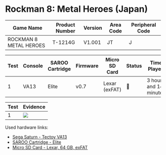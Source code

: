 # Rockman 8: Metal Heroes (Japan)

| Game Name              | Product Number | Version | Area Code | Peripheral Code |
| ---------------------- | -------------- | ------- | --------- | --------------- |
| ROCKMAN 8 METAL HEROES | T-1214G        | V1.001  | JT        | J               |

| Test | Console | SAROO Cartridge | Firmware | Micro SD Card | Status | Time Played            |
| ---- | ------- | --------------- | -------- | ------------- | ------ | ---------------------- |
| 1    | VA13    | Elite           | v0.7     | Lexar (exFAT) | :100:  | 3 hours and 14 minutes |

| Test | Evidence                                                                                         |
| ---- | ------------------------------------------------------------------------------------------------ |
| 1    | [![](https://img.youtube.com/vi/fsQ4YWIHRII/0.jpg)](https://www.youtube.com/watch?v=fsQ4YWIHRII) |

Used hardware links:

- [Sega Saturn - Tectoy VA13](../../../../Info/Consoles/VA13/README.md)
- [SAROO Cartridge - Elite](../../../../Info/Cartridges/GuangzhouSanStarOnlineShop/1.6/README.md)
- [Micro SD Card - Lexar, 64 GB, exFAT](../../../../Info/SdCards/Lexar/64GB/exfat/README.md)
